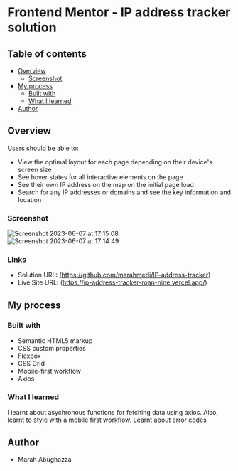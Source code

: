 # Frontend Mentor - IP address tracker solution

## Table of contents

- [Overview](#overview)
  - [Screenshot](#screenshot)
- [My process](#my-process)
  - [Built with](#built-with)
  - [What I learned](#what-i-learned)
- [Author](#author)

## Overview


Users should be able to:

- View the optimal layout for each page depending on their device's screen size
- See hover states for all interactive elements on the page
- See their own IP address on the map on the initial page load
- Search for any IP addresses or domains and see the key information and location

### Screenshot

![Screenshot 2023-06-07 at 17 15 08](https://github.com/marahmedi/IP-address-tracker/assets/93393032/22b5b03f-e87e-49d5-bcaa-fc02497da28d)
![Screenshot 2023-06-07 at 17 14 49](https://github.com/marahmedi/IP-address-tracker/assets/93393032/58b533e2-80b5-456e-bd09-7df833d01468)



### Links

- Solution URL: (https://github.com/marahmedi/IP-address-tracker)
- Live Site URL: (https://ip-address-tracker-roan-nine.vercel.app/)

## My process

### Built with

- Semantic HTML5 markup
- CSS custom properties
- Flexbox
- CSS Grid
- Mobile-first workflow
- Axios


### What I learned

I learnt about asychronous functions for fetching data using axios.
Also, learnt to style with a mobile first workflow.
Learnt about error codes

## Author

- Marah Abughazza

